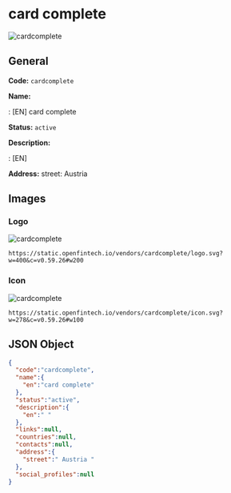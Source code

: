 
# card complete 
![cardcomplete](https://static.openfintech.io/vendors/cardcomplete/logo.svg?w=400&c=v0.59.26#w200)  

## General 
 
**Code:** `cardcomplete` 
 
**Name:** 
 
:	[EN] card complete 
 
**Status:** `active` 
 
**Description:** 
 
: [EN]   
 
**Address:** 
street:  Austria  

## Images 

### Logo 
 
![cardcomplete](https://static.openfintech.io/vendors/cardcomplete/logo.svg?w=400&c=v0.59.26#w200)  

```
https://static.openfintech.io/vendors/cardcomplete/logo.svg?w=400&c=v0.59.26#w200
```  

### Icon 
 
![cardcomplete](https://static.openfintech.io/vendors/cardcomplete/icon.svg?w=278&c=v0.59.26#w100)  

```
https://static.openfintech.io/vendors/cardcomplete/icon.svg?w=278&c=v0.59.26#w100
```  

## JSON Object 

```json
{
  "code":"cardcomplete",
  "name":{
    "en":"card complete"
  },
  "status":"active",
  "description":{
    "en":" "
  },
  "links":null,
  "countries":null,
  "contacts":null,
  "address":{
    "street":" Austria "
  },
  "social_profiles":null
}
```  
